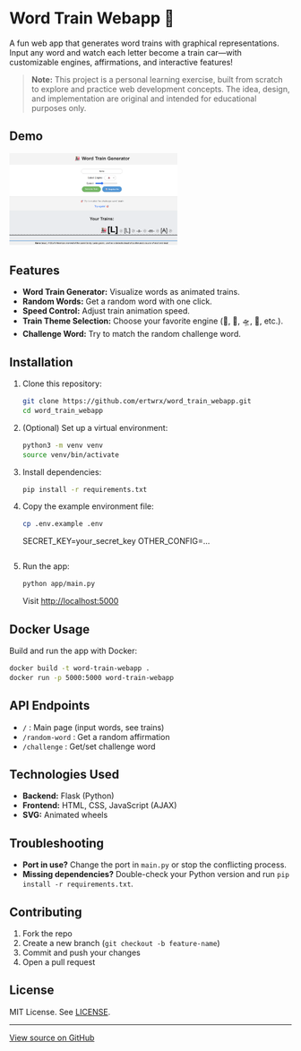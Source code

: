 # Word Train Webapp 🚂

A fun web app that generates word trains with graphical representations. Input any word and watch each letter become a train car—with customizable engines, affirmations, and interactive features!

> **Note:** This project is a personal learning exercise, built from scratch to explore and practice web development concepts. The idea, design, and implementation are original and intended for educational purposes only.

## Demo
<!-- Put your screenshot in the root folder and uncomment the line below after uploading -->
<img src="screenshot.png" alt="App Screenshot" width="300"/>

## Features

- **Word Train Generator:** Visualize words as animated trains.
- **Random Words:** Get a random word with one click.
- **Speed Control:** Adjust train animation speed.
- **Train Theme Selection:** Choose your favorite engine (🚂, 🚀, 🛸, 🚌, etc.).
- **Challenge Word:** Try to match the random challenge word.

## Installation

1. Clone this repository:
   ```bash
   git clone https://github.com/ertwrx/word_train_webapp.git
   cd word_train_webapp
   ```

2. (Optional) Set up a virtual environment:
   ```bash
   python3 -m venv venv
   source venv/bin/activate
   ```

3. Install dependencies:
   ```bash
   pip install -r requirements.txt
   ```

4. Copy the example environment file:
   ```bash
   cp .env.example .env

   ```
   SECRET_KEY=your_secret_key
   OTHER_CONFIG=...
   ```

5. Run the app:
   ```bash
   python app/main.py
   ```
   Visit [http://localhost:5000](http://localhost:5000)

## Docker Usage

Build and run the app with Docker:
```bash
docker build -t word-train-webapp .
docker run -p 5000:5000 word-train-webapp
```

## API Endpoints

- `/` : Main page (input words, see trains)
- `/random-word` : Get a random affirmation
- `/challenge` : Get/set challenge word

## Technologies Used

- **Backend:** Flask (Python)
- **Frontend:** HTML, CSS, JavaScript (AJAX)
- **SVG:** Animated wheels

## Troubleshooting

- **Port in use?** Change the port in `main.py` or stop the conflicting process.
- **Missing dependencies?** Double-check your Python version and run `pip install -r requirements.txt`.

## Contributing

1. Fork the repo
2. Create a new branch (`git checkout -b feature-name`)
3. Commit and push your changes
4. Open a pull request

## License

MIT License. See [LICENSE](LICENSE).

---

[View source on GitHub](https://github.com/ertwrx/word_train_webapp)
